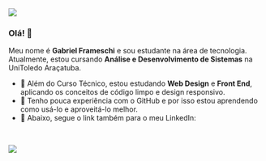 <img src="https://media-exp1.licdn.com/dms/image/C4D16AQFKbpl7weX4PA/profile-displaybackgroundimage-shrink_350_1400/0/1617217192094?e=1643846400&v=beta&t=e92AnguGWnkAWSvYQiS47Ip1lGi7ZWvD8M139_jmvTM">

### Olá! 👋
Meu nome é **Gabriel Frameschi** e sou estudante na área de tecnologia. Atualmente, estou cursando **Análise e Desenvolvimento de Sistemas** na UniToledo Araçatuba.
- 🔭 Além do Curso Técnico, estou estudando **Web Design** e **Front End**, aplicando os conceitos de código limpo e design responsivo.  
- 📘 Tenho pouca experiência com o GitHub e por isso estou aprendendo como usá-lo e aproveitá-lo melhor.
- 💼 Abaixo, segue o link também para o meu LinkedIn:
<br>

[<img src="https://img.shields.io/badge/linkedin-%230077B5.svg?&style=for-the-badge&logo=linkedin&logoColor=white" />](https://www.linkedin.com/in/gabrielframeschi/)

<!---
framesgabriel/framesgabriel is a ✨ special ✨ repository because its `README.md` (this file) appears on your GitHub profile.
You can click the Preview link to take a look at your changes.
--->
